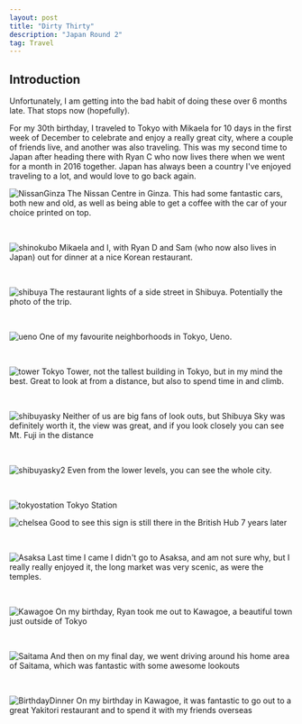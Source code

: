 ```yaml
---
layout: post
title: "Dirty Thirty"
description: "Japan Round 2"
tag: Travel
---
```

## Introduction 
Unfortunately, I am getting into the bad habit of doing these over 6 months late. That stops now (hopefully).

For my 30th birthday, I traveled to Tokyo with Mikaela for 10 days in the first week of December to celebrate and enjoy a really great city, where a couple of friends live, and another was also traveling. This was my second time to Japan after heading there with Ryan C who now lives there when we went for a month in 2016 together. Japan has always been a country I've enjoyed traveling to a lot, and would love to go back again.



![NissanGinza](https://imgur.com/PhZDpx7.jpeg)
The Nissan Centre in Ginza. This had some fantastic cars, both new and old, as well as being able to get a coffee with the car of your choice printed on top.

<br>

![shinokubo](https://imgur.com/ETKnN3S.jpeg)
Mikaela and I, with Ryan D and Sam (who now also lives in Japan) out for dinner at a nice Korean restaurant. 

<br>

![shibuya](https://imgur.com/nNSF60Q.jpeg)
The restaurant lights of a side street in Shibuya. Potentially the photo of the trip.

<br>

![ueno](https://imgur.com/YZ3Ostp.jpeg)
One of my favourite neighborhoods in Tokyo, Ueno.

<br>

![tower](https://imgur.com/DYMzTtJ.jpeg)
Tokyo Tower, not the tallest building in Tokyo, but in my mind the best. Great to look at from a distance, but also to spend time in and climb.

<br>


![shibuyasky](https://imgur.com/ngwCRyM.jpeg)
Neither of us are big fans of look outs, but Shibuya Sky was definitely worth it, the view was great, and if you look closely you can see Mt. Fuji in the distance

<br>

![shibuyasky2](https://imgur.com/ZmmKKN7.jpeg)
Even from the lower levels, you can see the whole city.

<br>

![tokyostation](https://imgur.com/XV3jucN.jpeg)
Tokyo Station

![chelsea](https://imgur.com/jzJQ5Yl.jpeg)
Good to see this sign is still there in the British Hub 7 years later

<br>

![Asaksa](https://imgur.com/rmWyavt.jpeg)
Last time I came I didn't go to Asaksa, and am not sure why, but I really really enjoyed it, the long market was very scenic, as were the temples.

<br>

![Kawagoe](https://imgur.com/r2WEgxa.jpeg)
On my birthday, Ryan took me out to Kawagoe, a beautiful town just outside of Tokyo

<br>

![Saitama](https://imgur.com/HgfSHcI.jpeg)
And then on my final day, we went driving around his home area of Saitama, which was fantastic with some awesome lookouts

<br>

![BirthdayDinner](https://imgur.com/1vvMXFD.jpeg)
On my birthday in Kawagoe, it was fantastic to go out to a great Yakitori restaurant and to spend it with my friends overseas

